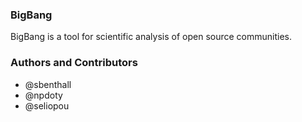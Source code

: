 ### BigBang

BigBang is a tool for scientific analysis of open source communities.


### Authors and Contributors
 * @sbenthall
 * @npdoty
 * @seliopou
